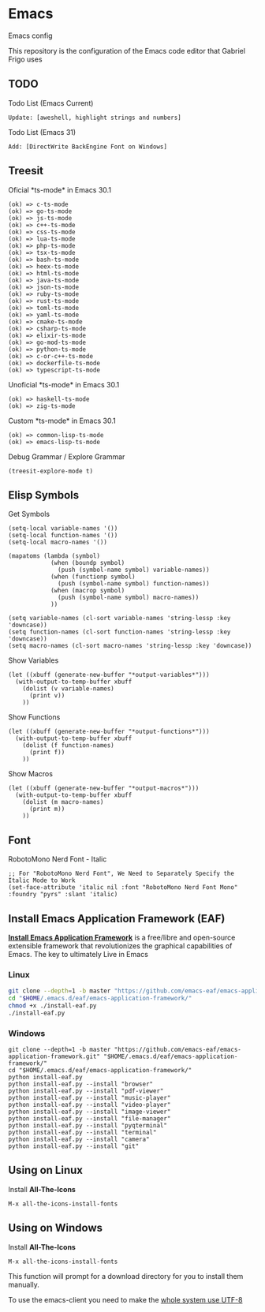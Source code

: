 # Emacs
 Emacs config

 This repository is the configuration of the Emacs code editor that Gabriel Frigo uses

## TODO
 Todo List (Emacs Current)
 ```
 Update: [aweshell, highlight strings and numbers]
 ```

 Todo List (Emacs 31)
 ```
 Add: [DirectWrite BackEngine Font on Windows]
 ```

## Treesit
 Oficial \*ts-mode\* in Emacs 30.1
 ```
 (ok) => c-ts-mode
 (ok) => go-ts-mode
 (ok) => js-ts-mode
 (ok) => c++-ts-mode
 (ok) => css-ts-mode
 (ok) => lua-ts-mode
 (ok) => php-ts-mode
 (ok) => tsx-ts-mode
 (ok) => bash-ts-mode
 (ok) => heex-ts-mode
 (ok) => html-ts-mode
 (ok) => java-ts-mode
 (ok) => json-ts-mode
 (ok) => ruby-ts-mode
 (ok) => rust-ts-mode
 (ok) => toml-ts-mode
 (ok) => yaml-ts-mode
 (ok) => cmake-ts-mode
 (ok) => csharp-ts-mode
 (ok) => elixir-ts-mode
 (ok) => go-mod-ts-mode
 (ok) => python-ts-mode
 (ok) => c-or-c++-ts-mode
 (ok) => dockerfile-ts-mode
 (ok) => typescript-ts-mode
 ```

 Unoficial \*ts-mode\* in Emacs 30.1
 ```
 (ok) => haskell-ts-mode
 (ok) => zig-ts-mode
 ```

 Custom \*ts-mode\* in Emacs 30.1
 ```
 (ok) => common-lisp-ts-mode
 (ok) => emacs-lisp-ts-mode
 ```

 Debug Grammar / Explore Grammar
 ```elisp
 (treesit-explore-mode t)
 ```

## Elisp Symbols
 Get Symbols
 ```elisp
 (setq-local variable-names '())
 (setq-local function-names '())
 (setq-local macro-names '())

 (mapatoms (lambda (symbol)
             (when (boundp symbol)
               (push (symbol-name symbol) variable-names))
             (when (functionp symbol)
               (push (symbol-name symbol) function-names))
             (when (macrop symbol)
               (push (symbol-name symbol) macro-names))
             ))

 (setq variable-names (cl-sort variable-names 'string-lessp :key 'downcase))
 (setq function-names (cl-sort function-names 'string-lessp :key 'downcase))
 (setq macro-names (cl-sort macro-names 'string-lessp :key 'downcase))
 ```

 Show Variables
 ```elisp
 (let ((xbuff (generate-new-buffer "*output-variables*")))
   (with-output-to-temp-buffer xbuff
     (dolist (v variable-names)
       (print v))
     ))
 ```

 Show Functions
 ```elisp
 (let ((xbuff (generate-new-buffer "*output-functions*")))
   (with-output-to-temp-buffer xbuff
     (dolist (f function-names)
       (print f))
     ))
 ```

 Show Macros
 ```elisp
 (let ((xbuff (generate-new-buffer "*output-macros*")))
   (with-output-to-temp-buffer xbuff
     (dolist (m macro-names)
       (print m))
     ))
 ```

## Font
 RobotoMono Nerd Font - Italic
 ``` elisp
 ;; For "RobotoMono Nerd Font", We Need to Separately Specify the Italic Mode to Work
 (set-face-attribute 'italic nil :font "RobotoMono Nerd Font Mono" :foundry "pyrs" :slant 'italic)
 ```

## Install Emacs Application Framework (EAF)
 [__Install Emacs Application Framework__](https://github.com/emacs-eaf/emacs-application-framework) is a free/libre and open-source extensible framework that revolutionizes the graphical capabilities of Emacs.
 The key to ultimately Live in Emacs

### Linux
 ```zsh
 git clone --depth=1 -b master "https://github.com/emacs-eaf/emacs-application-framework.git" "$HOME/.emacs.d/eaf/emacs-application-framework/"
 cd "$HOME/.emacs.d/eaf/emacs-application-framework/"
 chmod +x ./install-eaf.py
 ./install-eaf.py
 ```

### Windows
 ```pwsh
 git clone --depth=1 -b master "https://github.com/emacs-eaf/emacs-application-framework.git" "$HOME/.emacs.d/eaf/emacs-application-framework/"
 cd "$HOME/.emacs.d/eaf/emacs-application-framework/"
 python install-eaf.py
 python install-eaf.py --install "browser"
 python install-eaf.py --install "pdf-viewer"
 python install-eaf.py --install "music-player"
 python install-eaf.py --install "video-player"
 python install-eaf.py --install "image-viewer"
 python install-eaf.py --install "file-manager"
 python install-eaf.py --install "pyqterminal"
 python install-eaf.py --install "terminal"
 python install-eaf.py --install "camera"
 python install-eaf.py --install "git"
 ```

## Using on Linux
 Install __All-The-Icons__
 ```
 M-x all-the-icons-install-fonts
 ```

## Using on Windows
 Install __All-The-Icons__
 ```
 M-x all-the-icons-install-fonts
 ```
 This function will prompt for a download directory for you to install them manually.

 To use the emacs-client you need to make the [whole system use UTF-8](https://scholarslab.lib.virginia.edu/learn-twarc/08-win-region-settings)

